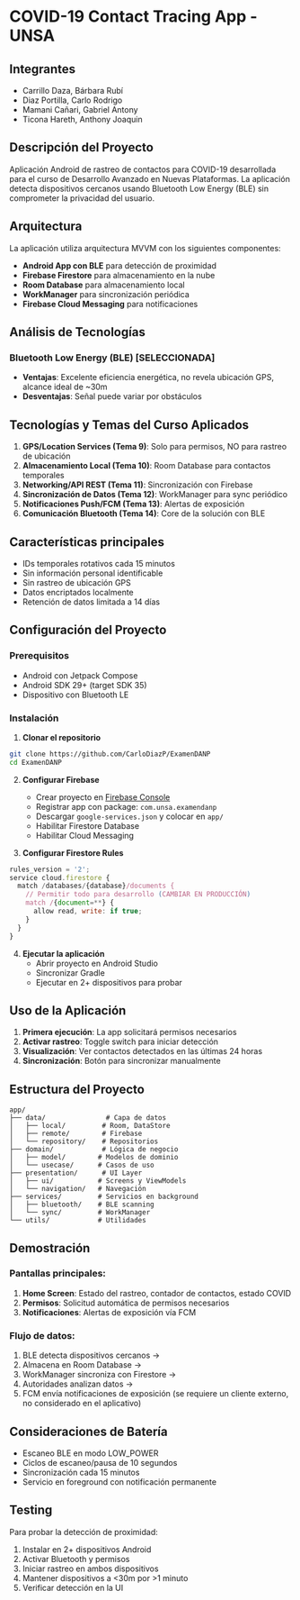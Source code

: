 # COVID-19 Contact Tracing App - UNSA

## Integrantes
- Carrillo Daza, Bárbara Rubí
- Diaz Portilla, Carlo Rodrigo 
- Mamani Cañari, Gabriel Antony
- Ticona Hareth, Anthony Joaquin

## Descripción del Proyecto

Aplicación Android de rastreo de contactos para COVID-19 desarrollada para el curso de Desarrollo Avanzado en Nuevas Plataformas. La aplicación detecta dispositivos cercanos usando Bluetooth Low Energy (BLE) sin comprometer la privacidad del usuario.

## Arquitectura

La aplicación utiliza arquitectura MVVM con los siguientes componentes:
- **Android App con BLE** para detección de proximidad
- **Firebase Firestore** para almacenamiento en la nube
- **Room Database** para almacenamiento local
- **WorkManager** para sincronización periódica
- **Firebase Cloud Messaging** para notificaciones

## Análisis de Tecnologías

### Bluetooth Low Energy (BLE) [SELECCIONADA]
- **Ventajas**: Excelente eficiencia energética, no revela ubicación GPS, alcance ideal de ~30m
- **Desventajas**: Señal puede variar por obstáculos

## Tecnologías y Temas del Curso Aplicados

1. **GPS/Location Services (Tema 9)**: Solo para permisos, NO para rastreo de ubicación
2. **Almacenamiento Local (Tema 10)**: Room Database para contactos temporales
3. **Networking/API REST (Tema 11)**: Sincronización con Firebase
4. **Sincronización de Datos (Tema 12)**: WorkManager para sync periódico
5. **Notificaciones Push/FCM (Tema 13)**: Alertas de exposición
6. **Comunicación Bluetooth (Tema 14)**: Core de la solución con BLE

## Características principales

- IDs temporales rotativos cada 15 minutos
- Sin información personal identificable
- Sin rastreo de ubicación GPS
- Datos encriptados localmente
- Retención de datos limitada a 14 días

## Configuración del Proyecto

### Prerequisitos
- Android con Jetpack Compose
- Android SDK 29+ (target SDK 35)
- Dispositivo con Bluetooth LE

### Instalación

1. **Clonar el repositorio**
```bash
git clone https://github.com/CarloDiazP/ExamenDANP
cd ExamenDANP
```

2. **Configurar Firebase**
   - Crear proyecto en [Firebase Console](https://console.firebase.google.com)
   - Registrar app con package: `com.unsa.examendanp`
   - Descargar `google-services.json` y colocar en `app/`
   - Habilitar Firestore Database
   - Habilitar Cloud Messaging

3. **Configurar Firestore Rules**
```javascript
rules_version = '2';
service cloud.firestore {
  match /databases/{database}/documents {
    // Permitir todo para desarrollo (CAMBIAR EN PRODUCCIÓN)
    match /{document=**} {
      allow read, write: if true;
    }
  }
}

```

4. **Ejecutar la aplicación**
   - Abrir proyecto en Android Studio
   - Sincronizar Gradle
   - Ejecutar en 2+ dispositivos para probar

## Uso de la Aplicación

1. **Primera ejecución**: La app solicitará permisos necesarios
2. **Activar rastreo**: Toggle switch para iniciar detección
3. **Visualización**: Ver contactos detectados en las últimas 24 horas
4. **Sincronización**: Botón para sincronizar manualmente

## Estructura del Proyecto

```
app/
├── data/               # Capa de datos
│   ├── local/         # Room, DataStore
│   ├── remote/        # Firebase
│   └── repository/    # Repositorios
├── domain/            # Lógica de negocio
│   ├── model/        # Modelos de dominio
│   └── usecase/      # Casos de uso
├── presentation/      # UI Layer
│   ├── ui/           # Screens y ViewModels
│   └── navigation/   # Navegación
├── services/         # Servicios en background
│   ├── bluetooth/    # BLE scanning
│   └── sync/         # WorkManager
└── utils/            # Utilidades
```

## Demostración

### Pantallas principales:
1. **Home Screen**: Estado del rastreo, contador de contactos, estado COVID
2. **Permisos**: Solicitud automática de permisos necesarios
3. **Notificaciones**: Alertas de exposición vía FCM

### Flujo de datos:
1. BLE detecta dispositivos cercanos → 
2. Almacena en Room Database → 
3. WorkManager sincroniza con Firestore → 
4. Autoridades analizan datos → 
5. FCM envía notificaciones de exposición (se requiere un cliente externo, no considerado en el aplicativo)

## Consideraciones de Batería

- Escaneo BLE en modo LOW_POWER
- Ciclos de escaneo/pausa de 10 segundos
- Sincronización cada 15 minutos
- Servicio en foreground con notificación permanente

## Testing

Para probar la detección de proximidad:
1. Instalar en 2+ dispositivos Android
2. Activar Bluetooth y permisos
3. Iniciar rastreo en ambos dispositivos
4. Mantener dispositivos a <30m por >1 minuto
5. Verificar detección en la UI

